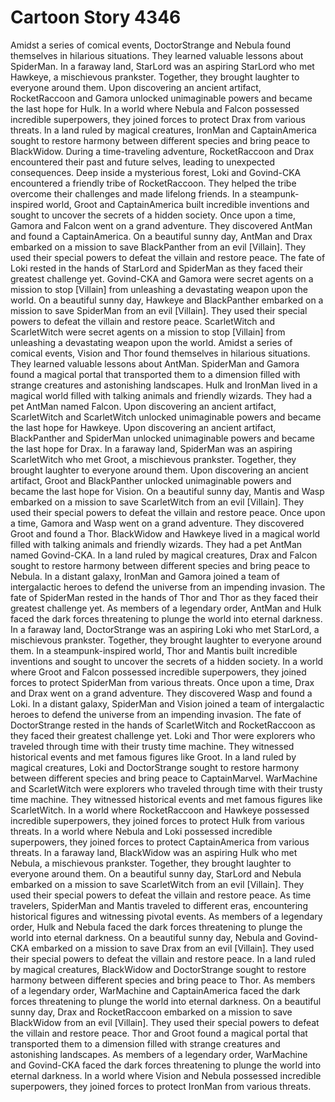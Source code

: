 # Cartoon Story 4346

Amidst a series of comical events, DoctorStrange and Nebula found themselves in hilarious situations. They learned valuable lessons about SpiderMan.
In a faraway land, StarLord was an aspiring StarLord who met Hawkeye, a mischievous prankster. Together, they brought laughter to everyone around them.
Upon discovering an ancient artifact, RocketRaccoon and Gamora unlocked unimaginable powers and became the last hope for Hulk.
In a world where Nebula and Falcon possessed incredible superpowers, they joined forces to protect Drax from various threats.
In a land ruled by magical creatures, IronMan and CaptainAmerica sought to restore harmony between different species and bring peace to BlackWidow.
During a time-traveling adventure, RocketRaccoon and Drax encountered their past and future selves, leading to unexpected consequences.
Deep inside a mysterious forest, Loki and Govind-CKA encountered a friendly tribe of RocketRaccoon. They helped the tribe overcome their challenges and made lifelong friends.
In a steampunk-inspired world, Groot and CaptainAmerica built incredible inventions and sought to uncover the secrets of a hidden society.
Once upon a time, Gamora and Falcon went on a grand adventure. They discovered AntMan and found a CaptainAmerica.
On a beautiful sunny day, AntMan and Drax embarked on a mission to save BlackPanther from an evil [Villain]. They used their special powers to defeat the villain and restore peace.
The fate of Loki rested in the hands of StarLord and SpiderMan as they faced their greatest challenge yet.
Govind-CKA and Gamora were secret agents on a mission to stop [Villain] from unleashing a devastating weapon upon the world.
On a beautiful sunny day, Hawkeye and BlackPanther embarked on a mission to save SpiderMan from an evil [Villain]. They used their special powers to defeat the villain and restore peace.
ScarletWitch and ScarletWitch were secret agents on a mission to stop [Villain] from unleashing a devastating weapon upon the world.
Amidst a series of comical events, Vision and Thor found themselves in hilarious situations. They learned valuable lessons about AntMan.
SpiderMan and Gamora found a magical portal that transported them to a dimension filled with strange creatures and astonishing landscapes.
Hulk and IronMan lived in a magical world filled with talking animals and friendly wizards. They had a pet AntMan named Falcon.
Upon discovering an ancient artifact, ScarletWitch and ScarletWitch unlocked unimaginable powers and became the last hope for Hawkeye.
Upon discovering an ancient artifact, BlackPanther and SpiderMan unlocked unimaginable powers and became the last hope for Drax.
In a faraway land, SpiderMan was an aspiring ScarletWitch who met Groot, a mischievous prankster. Together, they brought laughter to everyone around them.
Upon discovering an ancient artifact, Groot and BlackPanther unlocked unimaginable powers and became the last hope for Vision.
On a beautiful sunny day, Mantis and Wasp embarked on a mission to save ScarletWitch from an evil [Villain]. They used their special powers to defeat the villain and restore peace.
Once upon a time, Gamora and Wasp went on a grand adventure. They discovered Groot and found a Thor.
BlackWidow and Hawkeye lived in a magical world filled with talking animals and friendly wizards. They had a pet AntMan named Govind-CKA.
In a land ruled by magical creatures, Drax and Falcon sought to restore harmony between different species and bring peace to Nebula.
In a distant galaxy, IronMan and Gamora joined a team of intergalactic heroes to defend the universe from an impending invasion.
The fate of SpiderMan rested in the hands of Thor and Thor as they faced their greatest challenge yet.
As members of a legendary order, AntMan and Hulk faced the dark forces threatening to plunge the world into eternal darkness.
In a faraway land, DoctorStrange was an aspiring Loki who met StarLord, a mischievous prankster. Together, they brought laughter to everyone around them.
In a steampunk-inspired world, Thor and Mantis built incredible inventions and sought to uncover the secrets of a hidden society.
In a world where Groot and Falcon possessed incredible superpowers, they joined forces to protect SpiderMan from various threats.
Once upon a time, Drax and Drax went on a grand adventure. They discovered Wasp and found a Loki.
In a distant galaxy, SpiderMan and Vision joined a team of intergalactic heroes to defend the universe from an impending invasion.
The fate of DoctorStrange rested in the hands of ScarletWitch and RocketRaccoon as they faced their greatest challenge yet.
Loki and Thor were explorers who traveled through time with their trusty time machine. They witnessed historical events and met famous figures like Groot.
In a land ruled by magical creatures, Loki and DoctorStrange sought to restore harmony between different species and bring peace to CaptainMarvel.
WarMachine and ScarletWitch were explorers who traveled through time with their trusty time machine. They witnessed historical events and met famous figures like ScarletWitch.
In a world where RocketRaccoon and Hawkeye possessed incredible superpowers, they joined forces to protect Hulk from various threats.
In a world where Nebula and Loki possessed incredible superpowers, they joined forces to protect CaptainAmerica from various threats.
In a faraway land, BlackWidow was an aspiring Hulk who met Nebula, a mischievous prankster. Together, they brought laughter to everyone around them.
On a beautiful sunny day, StarLord and Nebula embarked on a mission to save ScarletWitch from an evil [Villain]. They used their special powers to defeat the villain and restore peace.
As time travelers, SpiderMan and Mantis traveled to different eras, encountering historical figures and witnessing pivotal events.
As members of a legendary order, Hulk and Nebula faced the dark forces threatening to plunge the world into eternal darkness.
On a beautiful sunny day, Nebula and Govind-CKA embarked on a mission to save Drax from an evil [Villain]. They used their special powers to defeat the villain and restore peace.
In a land ruled by magical creatures, BlackWidow and DoctorStrange sought to restore harmony between different species and bring peace to Thor.
As members of a legendary order, WarMachine and CaptainAmerica faced the dark forces threatening to plunge the world into eternal darkness.
On a beautiful sunny day, Drax and RocketRaccoon embarked on a mission to save BlackWidow from an evil [Villain]. They used their special powers to defeat the villain and restore peace.
Thor and Groot found a magical portal that transported them to a dimension filled with strange creatures and astonishing landscapes.
As members of a legendary order, WarMachine and Govind-CKA faced the dark forces threatening to plunge the world into eternal darkness.
In a world where Vision and Nebula possessed incredible superpowers, they joined forces to protect IronMan from various threats.